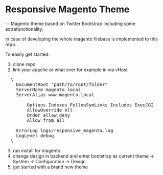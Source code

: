 Responsive Magento Theme
==================
--
Magento theme based on Twitter Bootstrap including some extrafunctionality.

In case of developing the whole magento filebase is implemented to this repo.

To easily get started:

1. clone repo
2. link your apache or what ever
  for example in via vHost
  <pre>
  \<VirtualHost *:80>
    DocumentRoot "path/to/root/folder"
  	ServerName magento.local
    ServerAlias www.magento.local
  	<Directory "path/to/root/folder">
  		Options Indexes FollowSymLinks Includes ExecCGI
  		AllowOverride All
  		Order allow,deny
  		Allow from all
  	</Directory>
  	ErrorLog logs/responsive_magento.log
  	LogLevel debug
  \</VirtualHost>
</pre>
3. run install for magento
4. change design in backend and enter bootstrap as current theme
  -> System -> Configuration -> Design
5. get started with a brand new theme
